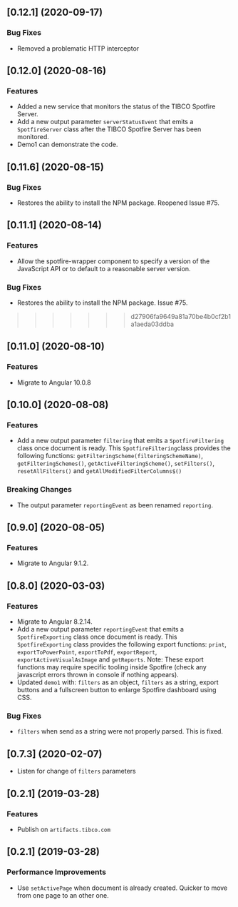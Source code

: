 <a name="0.12.1"></a>
## [0.12.1] (2020-09-17)

### Bug Fixes
 * Removed a problematic HTTP interceptor

<a name="0.12.0"></a>
## [0.12.0] (2020-08-16)

### Features
 * Added a new service that monitors the status of the TIBCO Spotfire Server.
 * Add a new output parameter `serverStatusEvent` that emits a `SpotfireServer` class after the TIBCO Spotfire Server has been monitored.
 * Demo1 can demonstrate the code.


<a name="0.11.6"></a>
## [0.11.6] (2020-08-15)

### Bug Fixes
 * Restores the ability to install the NPM package. Reopened Issue #75.

<a name="0.11.1"></a>
## [0.11.1] (2020-08-14)

### Features
* Allow the spotfire-wrapper component to specify a version of the JavaScript API or to default to a reasonable server version.

### Bug Fixes
 * Restores the ability to install the NPM package. Issue #75.
 
>>>>>>> d27906fa9649a81a70be4b0cf2b1a1aeda03ddba
<a name="0.11.0"></a>
## [0.11.0] (2020-08-10)

### Features   

 * Migrate to Angular 10.0.8
 
<a name="0.10.0"></a>
## [0.10.0] (2020-08-08)

### Features
 * Add a new output parameter `filtering` that emits a `SpotfireFiltering` class  once document is ready.
   This `SpotfireFiltering`class provides the following functions: `getFilteringScheme(filteringSchemeName)`, `getFilteringSchemes()`, `getActiveFilteringScheme()`, `setFilters()`, `resetAllFilters()` and `getAllModifiedFilterColumns$()`

### Breaking Changes
 * The output parameter `reportingEvent` as been renamed `reporting`.

<a name="0.9.0"></a>
## [0.9.0] (2020-08-05)

### Features
 * Migrate to Angular 9.1.2.

<a name="0.8.0"></a>
## [0.8.0] (2020-03-03)

### Features
 * Migrate to Angular 8.2.14.
 * Add a new output parameter `reportingEvent` that emits a `SpotfireExporting` class once document is ready.
   This `SpotfireExporting` class provides the following export functions: `print`, `exportToPowerPoint`, `exportToPdf`, `exportReport`, `exportActiveVisualAsImage` and `getReports`. Note: These export functions may require specific tooling inside Spotfire (check any javascript errors thrown in console if nothing appears).
 * Updated `demo1` with: `filters` as an object, `filters` as a string, export buttons and a fullscreen button to enlarge Spotfire dashboard using CSS.
### Bug Fixes
 * `filters` when send as a string were not properly parsed. This is fixed.

<a name="0.7.3"></a>
## [0.7.3] (2020-02-07)
 * Listen for change of `filters` parameters

<a name="0.2.1"></a>
## [0.2.1] (2019-03-28)

### Features
 * Publish on `artifacts.tibco.com`

<a name="0.1.0"></a>
## [0.2.1] (2019-03-28)

### Performance Improvements
 * Use `setActivePage` when document is already created. Quicker to move from one page to an other one.
